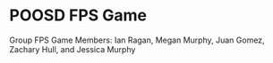 # POOSD FPS Game
 Group FPS Game
Members: Ian Ragan, Megan Murphy, Juan Gomez, Zachary Hull, and Jessica Murphy 
